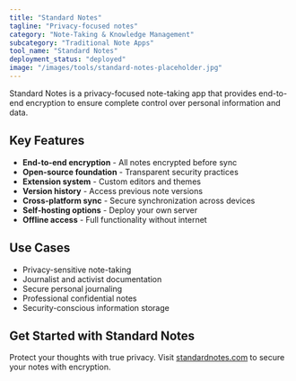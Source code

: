 ```yaml
---
title: "Standard Notes"
tagline: "Privacy-focused notes"
category: "Note-Taking & Knowledge Management"
subcategory: "Traditional Note Apps"
tool_name: "Standard Notes"
deployment_status: "deployed"
image: "/images/tools/standard-notes-placeholder.jpg"
---
```

Standard Notes is a privacy-focused note-taking app that provides end-to-end encryption to ensure complete control over personal information and data.

## Key Features

- **End-to-end encryption** - All notes encrypted before sync
- **Open-source foundation** - Transparent security practices
- **Extension system** - Custom editors and themes
- **Version history** - Access previous note versions
- **Cross-platform sync** - Secure synchronization across devices
- **Self-hosting options** - Deploy your own server
- **Offline access** - Full functionality without internet

## Use Cases

- Privacy-sensitive note-taking
- Journalist and activist documentation
- Secure personal journaling
- Professional confidential notes
- Security-conscious information storage

## Get Started with Standard Notes

Protect your thoughts with true privacy. Visit [standardnotes.com](https://standardnotes.com) to secure your notes with encryption.